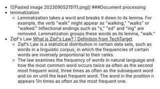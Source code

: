- ![[Pasted image 20230905215111.png]]
###Document processing
- lemmatization
	- Lemmatization takes a word and breaks it down to its lemma. For example, the verb "walk" might appear as "walking," "walks" or "walked." Inflectional endings such as "s," "ed" and "ing" are removed. Lemmatization groups these words as its lemma, "walk."
- Zipf's Law [What is Zipf's Law? | Definition from TechTarget](https://www.techtarget.com/whatis/definition/Zipfs-Law#:~:text=Named%20for%20linguist%20George%20Kingsley,and%20so%20on%20until%20the)
	- Zipf’s Law is a statistical distribution in certain data sets, such as words in a linguistic corpus, in which the frequencies of certain words are inversely proportional to their ranks.
	- The law examines the frequency of words in natural language and how the most common word occurs twice as often as the second most frequent word, three times as often as the subsequent word and so on until the least frequent word. The word in the position n appears 1/n times as often as the most frequent one.